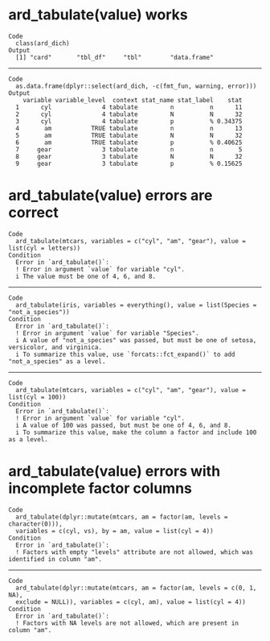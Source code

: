 # ard_tabulate(value) works

    Code
      class(ard_dich)
    Output
      [1] "card"       "tbl_df"     "tbl"        "data.frame"

---

    Code
      as.data.frame(dplyr::select(ard_dich, -c(fmt_fun, warning, error)))
    Output
        variable variable_level  context stat_name stat_label    stat
      1      cyl              4 tabulate         n          n      11
      2      cyl              4 tabulate         N          N      32
      3      cyl              4 tabulate         p          % 0.34375
      4       am           TRUE tabulate         n          n      13
      5       am           TRUE tabulate         N          N      32
      6       am           TRUE tabulate         p          % 0.40625
      7     gear              3 tabulate         n          n       5
      8     gear              3 tabulate         N          N      32
      9     gear              3 tabulate         p          % 0.15625

# ard_tabulate(value) errors are correct

    Code
      ard_tabulate(mtcars, variables = c("cyl", "am", "gear"), value = list(cyl = letters))
    Condition
      Error in `ard_tabulate()`:
      ! Error in argument `value` for variable "cyl".
      i The value must be one of 4, 6, and 8.

---

    Code
      ard_tabulate(iris, variables = everything(), value = list(Species = "not_a_species"))
    Condition
      Error in `ard_tabulate()`:
      ! Error in argument `value` for variable "Species".
      i A value of "not_a_species" was passed, but must be one of setosa, versicolor, and virginica.
      i To summarize this value, use `forcats::fct_expand()` to add "not_a_species" as a level.

---

    Code
      ard_tabulate(mtcars, variables = c("cyl", "am", "gear"), value = list(cyl = 100))
    Condition
      Error in `ard_tabulate()`:
      ! Error in argument `value` for variable "cyl".
      i A value of 100 was passed, but must be one of 4, 6, and 8.
      i To summarize this value, make the column a factor and include 100 as a level.

# ard_tabulate(value) errors with incomplete factor columns

    Code
      ard_tabulate(dplyr::mutate(mtcars, am = factor(am, levels = character(0))),
      variables = c(cyl, vs), by = am, value = list(cyl = 4))
    Condition
      Error in `ard_tabulate()`:
      ! Factors with empty "levels" attribute are not allowed, which was identified in column "am".

---

    Code
      ard_tabulate(dplyr::mutate(mtcars, am = factor(am, levels = c(0, 1, NA),
      exclude = NULL)), variables = c(cyl, am), value = list(cyl = 4))
    Condition
      Error in `ard_tabulate()`:
      ! Factors with NA levels are not allowed, which are present in column "am".

